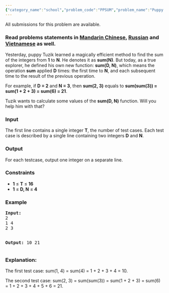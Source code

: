 ```yaml
---
{"category_name":"school","problem_code":"PPSUM","problem_name":"Puppy and Sum","languages_supported":{"0":"ADA","1":"ASM","2":"BASH","3":"BF","4":"C","5":"C99 strict","6":"CAML","7":"CLOJ","8":"CLPS","9":"CPP 4.3.2","10":"CPP 4.9.2","11":"CPP14","12":"CS2","13":"D","14":"ERL","15":"FORT","16":"FS","17":"GO","18":"HASK","19":"ICK","20":"ICON","21":"JAVA","22":"JS","23":"LISP clisp","24":"LISP sbcl","25":"LUA","26":"NEM","27":"NICE","28":"NODEJS","29":"PAS fpc","30":"PAS gpc","31":"PERL","32":"PERL6","33":"PHP","34":"PIKE","35":"PRLG","36":"PYPY","37":"PYTH","38":"PYTH 3.4","39":"RUBY","40":"SCALA","41":"SCM chicken","42":"SCM guile","43":"SCM qobi","44":"ST","45":"TCL","46":"TEXT","47":"WSPC"},"max_timelimit":1,"source_sizelimit":50000,"problem_author":"pavel1996","problem_tester":"kostya_by","date_added":"12-02-2016","tags":{"0":"basic","1":"cakewalk","2":"cook67","3":"implementation","4":"pavel1996"},"editorial_url":"http://discuss.codechef.com/problems/PPSUM","time":{"view_start_date":1456081200,"submit_start_date":1456081200,"visible_start_date":1456081200,"end_date":1735669800},"layout":"problem"}
---
```

<span class="solution-visible-txt">All submissions for this problem are available.</span><h3> Read problems statements in <a target="_blank" href="http://www.codechef.com/download/translated/COOK67/mandarin/PPSUM.pdf">Mandarin Chinese</a>, <a target="_blank" href="http://www.codechef.com/download/translated/COOK67/russian/PPSUM.pdf">Russian</a> and <a target="_blank" href="http://www.codechef.com/download/translated/COOK67/vietnamese/PPSUM.pdf">Vietnamese</a> as well.</h3>


<p>Yesterday, puppy Tuzik learned a magically efficient method to find the sum of the integers from <b>1</b> to <b>N</b>. He denotes it as <b>sum(N)</b>. But today, as a true explorer, he defined his own new function: <b>sum(D, N)</b>, which means the operation <b>sum</b> applied <b>D</b> times: the first time to <b>N</b>, and each subsequent time to the result of the previous operation.</p>

<p>For example, if <b>D = 2</b> and <b>N = 3</b>, then <b>sum(2, 3)</b> equals to <b>sum(sum(3)) = sum(1 + 2 + 3) = sum(6) = 21</b>.</p>

<p>Tuzik wants to calculate some values of the <b>sum(D, N)</b> function. Will you help him with that?</p>

<h3>Input</h3>
<p>The first line contains a single integer <b>T</b>, the number of test cases. Each test case is described by a single line containing two integers <b>D</b> and <b>N</b>.</p>

<h3>Output</h3>
<p>For each testcase, output one integer on a separate line.</p>

<h3>Constraints</h3>
<ul>
<li><b>1</b> ≤ <b>T</b> ≤ <b>16</b></li>
<li><b>1</b> ≤ <b>D, N</b> ≤ <b>4</b></li>
</ul>

<h3>Example</h3>
<pre><b>Input:</b>
2
1 4
2 3

<b>Output:</b>
10
21
</pre>

<h3>Explanation:</h3>
<p>
The first test case: sum(1, 4) = sum(4) = 1 + 2 + 3 + 4 = 10.
</p>
<p>
The second test case: sum(2, 3) = sum(sum(3)) = sum(1 + 2 + 3) = sum(6) = 1 + 2 + 3 + 4 + 5 + 6 = 21.
</p>